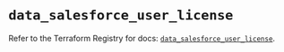 # `data_salesforce_user_license`

Refer to the Terraform Registry for docs: [`data_salesforce_user_license`](https://registry.terraform.io/providers/hashicorp/salesforce/0.1.0/docs/data-sources/user_license).
